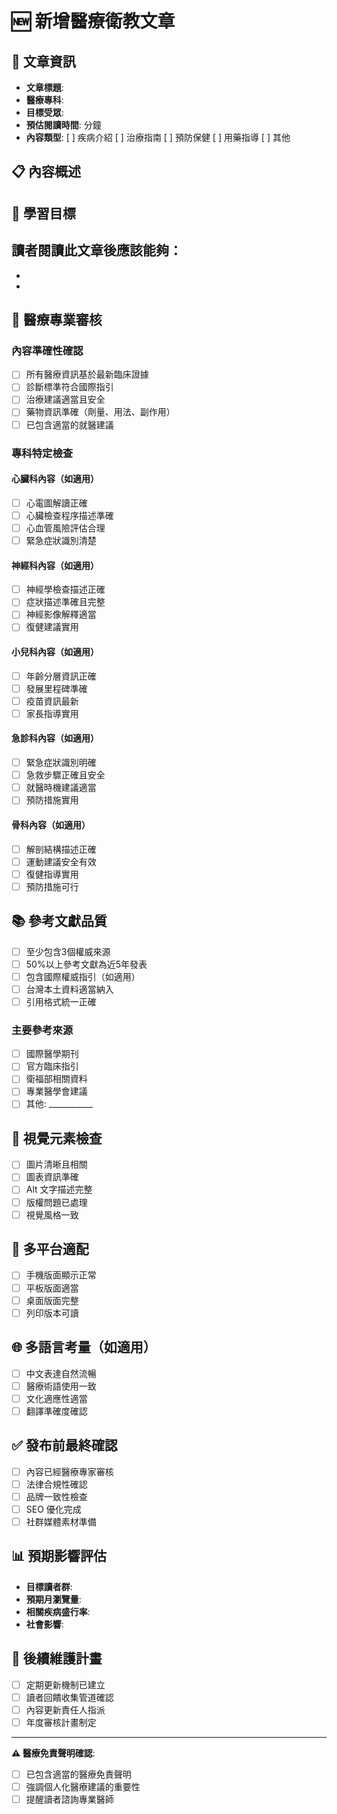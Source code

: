# 🆕 新增醫療衛教文章

## 📄 文章資訊
- **文章標題**: 
- **醫療專科**: 
- **目標受眾**: 
- **預估閱讀時間**: 分鐘
- **內容類型**: [ ] 疾病介紹 [ ] 治療指南 [ ] 預防保健 [ ] 用藥指導 [ ] 其他

## 📋 內容概述
<!-- 簡要描述文章的主要內容和目的 -->


## 🎯 學習目標
讀者閱讀此文章後應該能夠：
- 
- 
- 

## 🏥 醫療專業審核

### 內容準確性確認
- [ ] 所有醫療資訊基於最新臨床證據
- [ ] 診斷標準符合國際指引
- [ ] 治療建議適當且安全
- [ ] 藥物資訊準確（劑量、用法、副作用）
- [ ] 已包含適當的就醫建議

### 專科特定檢查
#### 心臟科內容（如適用）
- [ ] 心電圖解讀正確
- [ ] 心臟檢查程序描述準確
- [ ] 心血管風險評估合理
- [ ] 緊急症狀識別清楚

#### 神經科內容（如適用）
- [ ] 神經學檢查描述正確
- [ ] 症狀描述準確且完整
- [ ] 神經影像解釋適當
- [ ] 復健建議實用

#### 小兒科內容（如適用）
- [ ] 年齡分層資訊正確
- [ ] 發展里程碑準確
- [ ] 疫苗資訊最新
- [ ] 家長指導實用

#### 急診科內容（如適用）
- [ ] 緊急症狀識別明確
- [ ] 急救步驟正確且安全
- [ ] 就醫時機建議適當
- [ ] 預防措施實用

#### 骨科內容（如適用）
- [ ] 解剖結構描述正確
- [ ] 運動建議安全有效
- [ ] 復健指導實用
- [ ] 預防措施可行

## 📚 參考文獻品質
- [ ] 至少包含3個權威來源
- [ ] 50%以上參考文獻為近5年發表
- [ ] 包含國際權威指引（如適用）
- [ ] 台灣本土資料適當納入
- [ ] 引用格式統一正確

### 主要參考來源
- [ ] 國際醫學期刊
- [ ] 官方臨床指引
- [ ] 衛福部相關資料
- [ ] 專業醫學會建議
- [ ] 其他: ___________

## 🎨 視覺元素檢查
- [ ] 圖片清晰且相關
- [ ] 圖表資訊準確
- [ ] Alt 文字描述完整
- [ ] 版權問題已處理
- [ ] 視覺風格一致

## 📱 多平台適配
- [ ] 手機版面顯示正常
- [ ] 平板版面適當
- [ ] 桌面版面完整
- [ ] 列印版本可讀

## 🌐 多語言考量（如適用）
- [ ] 中文表達自然流暢
- [ ] 醫療術語使用一致
- [ ] 文化適應性適當
- [ ] 翻譯準確度確認

## ✅ 發布前最終確認
- [ ] 內容已經醫療專家審核
- [ ] 法律合規性確認
- [ ] 品牌一致性檢查
- [ ] SEO 優化完成
- [ ] 社群媒體素材準備

## 📊 預期影響評估
- **目標讀者群**: 
- **預期月瀏覽量**: 
- **相關疾病盛行率**: 
- **社會影響**: 

## 🔄 後續維護計畫
- [ ] 定期更新機制已建立
- [ ] 讀者回饋收集管道確認
- [ ] 內容更新責任人指派
- [ ] 年度審核計畫制定

---

**⚠️ 醫療免責聲明確認**: 
- [ ] 已包含適當的醫療免責聲明
- [ ] 強調個人化醫療建議的重要性
- [ ] 提醒讀者諮詢專業醫師